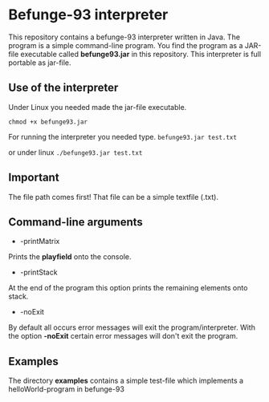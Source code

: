 # Befunge-93 interpreter

This repository contains a befunge-93 interpreter written in Java. The program is a simple
command-line program. You find the program as a JAR-file executable called **befunge93.jar**
in this repository. This interpreter is full portable as jar-file.

## Use of the interpreter

Under Linux you needed made the jar-file executable.

``` chmod +x befunge93.jar ```

For running the interpreter you needed type. 
``` befunge93.jar test.txt ```

or under linux
``` ./befunge93.jar test.txt ```

## Important

The file path comes first! That file can be a simple textfile (.txt).

## Command-line arguments

* -printMatrix

Prints the **playfield** onto the console.
* -printStack

At the end of the program this option prints the remaining elements onto stack.
* -noExit

By default all occurs error messages will exit the program/interpreter.
With the option **-noExit** certain error messages will don't exit the program. 

## Examples

The directory **examples** contains a simple test-file which implements a helloWorld-program
in befunge-93